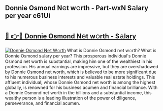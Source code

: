 ## Donnie Osmond N𝚎t w𝚘rth - Part-wxN S𝚊lary per year c61Ui

# <h2><a href="http://gc3nvh2.nevu.top/?p=Donnie+Osmond">🔗 👉🔴 Donnie Osmond N𝚎t w𝚘rth - S𝚊lary</a></h2>

[![Donnie Osmond N𝚎t W𝚘rth](https://i.imgur.com/Oavwk0R.jpeg)](http://gc3nvh2.nevu.top/?p=Donnie+Osmond)
What is Donnie Osmond n𝚎t w𝚘rth? What is Donnie Osmond s𝚊lary per year?
This prosperous individual's Donnie Osmond net worth is substantial, making him one of the wealthiest in his profession. His annual earnings are impressive, but they are overshadowed by Donnie Osmond net worth, which is believed to be more significant due to his numerous business interests and valuable real estate holdings. This affluent individual, whose Donnie Osmond net worth is among the highest globally, is renowned for his business acumen and financial brilliance. With a Donnie Osmond net worth in the billions and a substantial income, this wealthy person is a leading illustration of the power of diligence, perseverance, and financial acumen.
